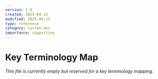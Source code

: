 ```yaml
---
version: 1.0
created: 2025-04-13
modified: 2025-04-13
type: reference
category: system_doc
importance: supporting
---
```


# Key Terminology Map

_This file is currently empty but reserved for a key terminology mapping._

